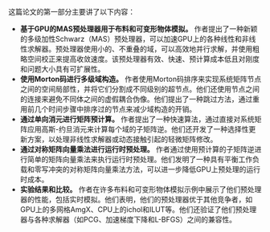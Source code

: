 这篇论文的第一部分主要讲了以下内容：

- **基于GPU的MAS预处理器用于布料和可变形物体模拟。** 作者提出了一种新颖的多级加性Schwarz（MAS）预处理器，可以加速GPU上的各种线性和非线性求解器。预处理器使用小的、不重叠的域，可以高效地并行求解，并使用粗略空间校正来提高收敛速度。该预处理器有效、快速、预计算成本低且对刚度和问题大小具有可扩展性。
- **使用Morton码进行多级域构造。** 作者使用Morton码排序来实现系统矩阵节点之间的空间局部性，并将它们分割成不同级别的超节点。他们还使用节点之间的连接来避免不同体之间的虚假耦合伪像。他们提出了一种跳过方法，通过重用前几个时间步骤中排序过的节点来减少域构造的开销。
- **通过单向消元进行矩阵预计算。** 作者提出了一种快速算法，通过直接对系统矩阵应用高斯-约旦消元来计算每个域的子矩阵逆。他们还开发了一种选择性更新方案，以处理非线性求解器或动态接触引起的轻微矩阵修改。
- **通过对称矩阵向量乘法进行运行时预处理。** 作者通过使用预计算的子矩阵逆进行简单的矩阵向量乘法来执行运行时预处理。他们发明了一种具有平衡工作负载和零写冲突的对称矩阵向量乘法方法，可以进一步降低GPU上预处理的运行时成本。
- **实验结果和比较。** 作者在许多布料和可变形物体模拟示例中展示了他们预处理器的性能，包括实时模拟。他们表明，他们的预处理器优于其他竞争者，如GPU上的多网格AmgX、CPU上的ichol和ILUT等。他们还验证了他们预处理器与各种求解器（如PCG、加速梯度下降和L-BFGS）之间的兼容性。